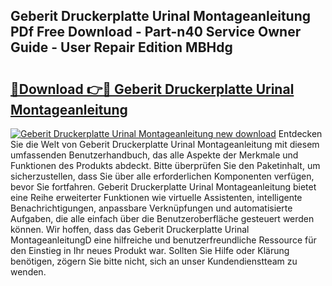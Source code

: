 ## Geberit Druckerplatte Urinal Montageanleitung PDf Free Download - Part-n40 Service Owner Guide - User Repair Edition MBHdg

# <h2><a href="http://df73x5x.blite.top/?on=Geberit+Druckerplatte+Urinal+Montageanleitung">🔗Download 👉🔴 Geberit Druckerplatte Urinal Montageanleitung</a></h2>

[![Geberit Druckerplatte Urinal Montageanleitung new download](https://i.imgur.com/lujVjoI.png)](http://df73x5x.blite.top/?on=Geberit+Druckerplatte+Urinal+Montageanleitung)
Entdecken Sie die Welt von Geberit Druckerplatte Urinal Montageanleitung mit diesem umfassenden Benutzerhandbuch, das alle Aspekte der Merkmale und Funktionen des Produkts abdeckt. Bitte überprüfen Sie den Paketinhalt, um sicherzustellen, dass Sie über alle erforderlichen Komponenten verfügen, bevor Sie fortfahren. Geberit Druckerplatte Urinal Montageanleitung bietet eine Reihe erweiterter Funktionen wie virtuelle Assistenten, intelligente Benachrichtigungen, anpassbare Verknüpfungen und automatisierte Aufgaben, die alle einfach über die Benutzeroberfläche gesteuert werden können. Wir hoffen, dass das Geberit Druckerplatte Urinal MontageanleitungD eine hilfreiche und benutzerfreundliche Ressource für den Einstieg in Ihr neues Produkt war. Sollten Sie Hilfe oder Klärung benötigen, zögern Sie bitte nicht, sich an unser Kundendienstteam zu wenden.
